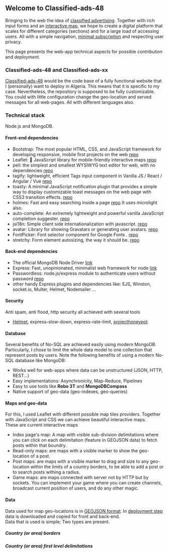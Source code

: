 ## Welcome to Classified-ads-48 

Bringing to the web the idea of [classified advertising](https://www.wikiwand.com/en/Classified_advertising). Together with rich input forms and an [interactive map](https://leafletjs.com/), we hope to create a digital platform that scales for different categories (sections) and for a large load of accessing users. All with a simple navigation, [minimal subscription](https://www.wikiwand.com/en/Passwordless_authentication) and respecting user privacy.

This page presents the web-app technical aspects for possible *contribution* and *deployment*.

### Classified-ads-48 and Classified-ads-xx 

[Classified-ads-48](https://github.com/bacloud14/Classified-ads-48) would be the code base of a fully functional website that I (personally) want to deploy in Algeria. This means that it is specific to my case. Nevertheless, the repository is supposed to be fully customizable. You could with little configuration change the geo-location and served messages for all web-pages. All with different languages also. 

### Technical stack 

Node.js and MongoDB.

#### Front-end dependencies

 - Bootstrap: The most popular HTML, CSS, and JavaScript framework for developing responsive, mobile first projects on the web [repo](https://github.com/twbs/bootstrap)
 - Leaflet: 🍃 JavaScript library for mobile-friendly interactive maps [repo](https://github.com/Leaflet/Leaflet)
 - pell: the simplest and smallest WYSIWYG text editor for web, with no dependencies [repo](https://github.com/jaredreich/pell)
 - tagify: lightweight, efficient Tags input component in Vanilla JS / React / Angular / Vue [repo](https://github.com/yairEO/tagify)
 - toasty: A minimal JavaScript notification plugin that provides a simple way to display customizable toast messages on the web page with CSS3 transition effects. [repo](https://github.com/egalink/Toasty.js)
 - holmes: Fast and easy searching inside a page [repo](https://github.com/Haroenv/holmes) It uses microlight also.
 - auto-complete:  An extremely lightweight and powerful vanilla JavaScript completion suggester. [repo](https://github.com/Pixabay/JavaScript-autoComplete)
 - jsi18n: Simple client side internationalization with javascript. [repo](https://github.com/danabr/jsI18n) 
 - avatar: Library for showing Gravatars or generating user avatars. [repo](https://github.com/MatthewCallis/avatar) 
 - FontPicker: Font selector component for Google Fonts . [repo](https://github.com/samuelmeuli/font-picker)
 - stretchy: Form element autosizing, the way it should be. [repo](https://github.com/LeaVerou/stretchy)

#### Back-end dependencies

 - The official MongoDB Node Driver [link](https://mongodb.github.io/node-mongodb-native/)
 - Express: Fast, unopinionated, minimalist web framework for node [link](https://expressjs.com/)
 - Passwordless: node.js/express module to authenticate users without password [repo](https://github.com/florianheinemann/passwordless)
 - other handy Express plugins and dependencies like: EJS, Winston, socket.io, Multer, Helmet, Nodemailer ...

#### Security

Anti spam, anti flood, http security all achieved with several tools

 - [Helmet](https://helmetjs.github.io/), express-slow-down, express-rate-limit, [projecthoneypot](https://www.projecthoneypot.org/).

#### Database

Several benefits of No-SQL are achieved easily using modern MongoDB. Particularly, I chose to limit the whole data model to one collection that represent posts by users. Note the following benefits of using a modern No-SQL database like MongoDB:

 - Works well for web-apps where data can be unstructured (JSON, HTTP, REST...)
 - Easy implementations: Asynchronicity, Map-Reduce, Pipelines
 - Easy to use tools like **Robo 3T** and **MongoDBCompass**
 - Native support of geo-data (geo-indexes, geo-queries)

#### Maps and geo-data

For this, I used Leaflet with different possible map tiles providers. Together with JavaScript and CSS we can achieve beautiful interactive maps.  
These are current interactive maps
 - Index page's map: A map with visible sub-division delimitations where you can click on each delimitation (feature in GEOJSON data) to fetch posts within that boundry.
 - Read-only maps: are maps with a visible marker to show the geo-location of a post.
 - Post maps: are maps with a visible marker to drag and size to any geo-location within the limits of a country borders, to be able to add a post or to search posts withing a radius.
 - Game maps: are maps connected with server not by HTTP but by sockets. You can implement your game where you can create channels, broadcast current position of users, and do any other magic. 

#### Data

Data used for map geo-locations is in [GEOJSON format](https://en.wikipedia.org/wiki/GeoJSON). In [deployment step](https://github.com/bacloud14/Classified-ads-48#deployment) data is downloaded and copied for front and back-end.  
Data that is used is simple; Two types are present.  

##### Country (or area) borders

<script src="https://embed.github.com/view/geojson/bacloud14/Classified-ads-xx-data/main/data/geo/borders-algeria-v0.json"></script>

##### Country (or area) first level delimitations

<script src="https://embed.github.com/view/geojson/bacloud14/Classified-ads-xx-data/main/data/geo/states-algeria-v0.json"></script>
 
